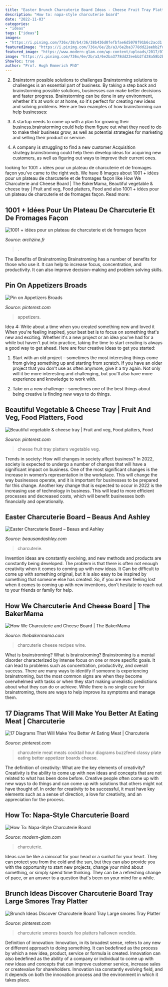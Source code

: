 ```yaml
---
title: "Easter Brunch Charcuterie Board Ideas - Cheese Fruit Tray Platters Vegetable Veg"
description: "How to: napa-style charcuterie board"
date: "2022-11-03"
categories:
- "ideas"
tags: ["ideas"]
images:
- "https://i.pinimg.com/736x/38/b4/36/38b436d0fefbfae6d5078f91b6c2acd1.jpg"
featuredImage: "https://i.pinimg.com/736x/6e/2b/a3/6e2ba3778dd22eebb2fd28a58b2b5df5.jpg"
featured_image: "https://www.modern-glam.com/wp-content/uploads/2017/07/charcuterie-board.png"
image: "https://i.pinimg.com/736x/6e/2b/a3/6e2ba3778dd22eebb2fd28a58b2b5df5.jpg"
ShowToc: true
author: "Prof. Hugh Emmerich PhD"
---
```



2. Brainstorm possible solutions to challenges
Brainstorming solutions to challenges is an essential part of business. By taking a step back and brainstorming possible solutions, businesses can make better decisions and faster progress. Brainstorming can be done in any environment, whether it's at work or at home, so it's perfect for creating new ideas and solving problems. Here are two examples of how brainstorming can help businesses: 
1. A startup needs to come up with a plan for growing their business.brainstorming could help them figure out what they need to do to make their business grow, as well as potential strategies for marketing and selling their product or service.

2. A company is struggling to find a new customer Acquisition strategy.brainstroming could help them develop ideas for acquiring new customers, as well as figuring out ways to improve their current ones.

	

		
looking for 1001 + idées pour un plateau de charcuterie et de fromages façon you've came to the right web. We have 8 Images about 1001 + idées pour un plateau de charcuterie et de fromages façon like How We Charcuterie and Cheese Board | The BakerMama, Beautiful vegetable &amp; cheese tray | Fruit and veg, Food platters, Food and also 1001 + idées pour un plateau de charcuterie et de fromages façon. Read more:
		
    
## 1001 + Idées Pour Un Plateau De Charcuterie Et De Fromages Façon

<img loading=lazy src="https://archzine.fr/wp-content/uploads/2017/05/recette-antipasti-assiette-dapéro-dinatoire-méditerranéen-feuilles-de-vigne-farcies-houmous-1.jpg" onerror="this.onerror=null;this.src='https://tse3.mm.bing.net/th?id=OIP.71BOh9TSwtdB6lwCPunIggHaJQ&amp;pid=15.1';" alt="1001 + idées pour un plateau de charcuterie et de fromages façon">

_Source: archzine.fr_

>. 

	

The Benefits of Brainstroming
Brainstroming has a number of benefits for those who use it. It can help to increase focus, concentration, and productivity. It can also improve decision-making and problem solving skills.

    
## Pin On Appetizers Broads

<img loading=lazy src="https://i.pinimg.com/736x/38/b4/36/38b436d0fefbfae6d5078f91b6c2acd1.jpg" onerror="this.onerror=null;this.src='https://tse1.mm.bing.net/th?id=OIP.7bny0ZCqoVJNAQraJB6SbAHaLH&amp;pid=15.1';" alt="Pin on Appetizers Broads">

_Source: pinterest.com_

>appetizers. 

	

Idea 4: Write about a time when you created something new and loved it
When you're feeling inspired, your best bet is to focus on something that's new and exciting. Whether it's a new project or an idea you've had for a while but haven't put into practice, taking the time to start creating is always a good way to get ahead. Here are four creative ideas to get you started: 
1. Start with an old project – sometimes the most interesting things come from giving something up and starting from scratch. If you have an older project that you don't use as often anymore, give it a try again. Not only will it be more interesting and challenging, but you'll also have more experience and knowledge to work with.

2. Take on a new challenge – sometimes one of the best things about being creative is finding new ways to do things.

    
## Beautiful Vegetable &amp; Cheese Tray | Fruit And Veg, Food Platters, Food

<img loading=lazy src="https://i.pinimg.com/736x/6e/2b/a3/6e2ba3778dd22eebb2fd28a58b2b5df5.jpg" onerror="this.onerror=null;this.src='https://tse4.mm.bing.net/th?id=OIP.hAMxtvZPvhyg0mpneToQ8QHaJM&amp;pid=15.1';" alt="Beautiful vegetable &amp; cheese tray | Fruit and veg, Food platters, Food">

_Source: pinterest.com_

>cheese fruit tray platters vegetable veg. 

	

Trends in society: How will changes in society affect business?
In 2022, society is expected to undergo a number of changes that will have a significant impact on business. One of the most significant changes is the increase in women’s representation in the workplace. This will change the way businesses operate, and it is important for businesses to be prepared for this change. Another key change that is expected to occur in 2022 is the increasing use of technology in business. This will lead to more efficient processes and decreased costs, which will benefit businesses both financially and operationally.

    
## Easter Charcuterie Board – Beaus And Ashley

<img loading=lazy src="https://beausandashley.com/wp-content/uploads/2020/04/IMG_2932-scaled.jpg" onerror="this.onerror=null;this.src='https://tse1.mm.bing.net/th?id=OIP.OohsVWfwPhIj5qe97aZXcAHaJ4&amp;pid=15.1';" alt="Easter Charcuterie Board – Beaus and Ashley">

_Source: beausandashley.com_

>charcuterie. 

	

Invention ideas are constantly evolving, and new methods and products are constantly being developed. The problem is that there is often not enough creativity when it comes to coming up with new ideas. It Can be difficult to come up with something original, but it is also easy to be inspired by something that someone else has created. So, if you are ever feeling lost when it comes to coming up with new inventions, don't hesitate to reach out to your friends or family for help.

    
## How We Charcuterie And Cheese Board | The BakerMama

<img loading=lazy src="https://thebakermama.com/wp-content/uploads/2017/12/fullsizeoutput_1a13c-683x1024.jpeg" onerror="this.onerror=null;this.src='https://tse1.mm.bing.net/th?id=OIP.vWRXRV24MDOxru0yNilsSAHaLG&amp;pid=15.1';" alt="How We Charcuterie and Cheese Board | The BakerMama">

_Source: thebakermama.com_

>charcuterie cheese recipes wine. 

	

What is brainstroming?
What is brainstroming? Brainstroming is a mental disorder characterized by intense focus on one or more specific goals. It can lead to problems such as concentration, productivity, and overall success. There are many ways to identify if someone is experiencing brainstroming, but the most common signs are when they become overwhelmed with tasks or when they start making unrealistic predictions about what they can do or achieve. While there is no single cure for brainstroming, there are ways to help improve its symptoms and manage them.

    
## 17 Diagrams That Will Make You Better At Eating Meat | Charcuterie

<img loading=lazy src="https://i.pinimg.com/736x/21/23/b6/2123b67477bacbfa20e420b1ccfd2437--charcuterie-plate-what-is-charcuterie.jpg" onerror="this.onerror=null;this.src='https://tse1.mm.bing.net/th?id=OIP.heyNm6M6XJRY6yQgOaG0KgHaIt&amp;pid=15.1';" alt="17 Diagrams That Will Make You Better At Eating Meat | Charcuterie">

_Source: pinterest.com_

>charcuterie meat meats cocktail hour diagrams buzzfeed classy plate eating better appetizer boards cheese. 

	

The definition of creativity: What are the key elements of creativity?
Creativity is the ability to come up with new ideas and concepts that are not related to what has been done before. Creative people often come up with new ways to do things and can come up with solutions that others might not have thought of. In order for creativity to be successful, it must have key elements such as a sense of direction, a love for creativity, and an appreciation for the process.

    
## How To: Napa-Style Charcuterie Board

<img loading=lazy src="https://www.modern-glam.com/wp-content/uploads/2017/07/charcuterie-board.png" onerror="this.onerror=null;this.src='https://tse4.mm.bing.net/th?id=OIP.Ba8wk5o-POkaY57ZEcNtUQHaLH&amp;pid=15.1';" alt="How To: Napa-Style Charcuterie Board">

_Source: modern-glam.com_

>charcuterie. 

	

Ideas can be like a raincoat for your head or a sunhat for your heart. They can protect you from the cold and the sun, but they can also provide you with the opportunity to start new projects, change your mind about something, or simply spend time thinking. They can be a refreshing change of pace, or an answer to a question that's been on your mind for a while.

    
## Brunch Ideas Discover Charcuterie Board Tray Large Smores Tray Platter

<img loading=lazy src="https://i.pinimg.com/originals/f9/b2/b4/f9b2b4fe758c0a37a2eb6ed4606344ce.jpg" onerror="this.onerror=null;this.src='https://tse4.mm.bing.net/th?id=OIP.PZUd_Jtdtr2ShYbXN1duzwHaJ4&amp;pid=15.1';" alt="Brunch Ideas Discover Charcuterie Board Tray Large smores Tray Platter">

_Source: pinterest.com_

>charcuterie smores boards foo platters hallowen vendido. 

	

Definition of innovation:
Innovation, in its broadest sense, refers to any new or different approach to doing something. It can bedefined as the process by which a new idea, product, service or formula is created. Innovation can also bedefined as the ability of a company or individual to come up with new ideas and concepts that can improve customer service, increase sales or createvalue for shareholders. Innovation isa constantly evolving field, and it depends on both the innovation process and the environment in which it takes place.

